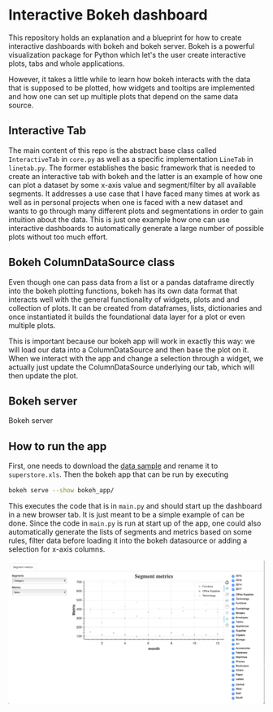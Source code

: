 # Interactive Bokeh dashboard

This repository holds an explanation and a blueprint for how to create interactive dashboards
with bokeh and bokeh server. Bokeh is a powerful visualization package for Python which let's the
user create interactive plots, tabs and whole applications.

However, it takes a little while to learn how bokeh interacts with the data that is supposed to
be plotted, how widgets and tooltips are implemented and how one can set up multiple plots that
depend on the same data source.

## Interactive Tab

The main content of this repo is the abstract base class called `InteractiveTab` in `core.py`
as well as a specific implementation `LineTab` in `linetab.py`. The former establishes the
basic framework that is needed to create an interactive tab with bokeh and the latter is an
example of how one can plot a dataset by some x-axis value and segment/filter by all available
segments. It addresses a use case that I have faced many times at work as well as in personal
projects when one is faced with a new dataset and wants to go through many different plots and
segmentations in order to gain intuition about the data. This is just one example how one can use
interactive dashboards to automatically generate a large number of possible plots without too
much effort.

## Bokeh ColumnDataSource class

Even though one can pass data from a list or a pandas dataframe directly into the bokeh plotting
functions, bokeh has its own data format that interacts well with the general functionality
of widgets, plots and and collection of plots. It can be created from dataframes, lists,
dictionaries and once instantiated it builds the foundational data layer for a plot or even
multiple plots.

This is important because our bokeh app will work in exactly this way: we will load our data
into a ColumnDataSource and then base the plot on it. When we interact with the app and change
a selection through a widget, we actually just update the ColumnDataSource underlying our tab,
which will then update the plot.

## Bokeh server

Bokeh server

## How to run the app

First, one needs to download the [data sample](https://community.tableau.com/docs/DOC-1236) and
rename it to `superstore.xls`. Then the bokeh app that can be run by executing

```bash
bokeh serve --show bokeh_app/
```

This executes the code that is in `main.py` and should start up the dashboard in a new browser tab.
It is just meant to be a simple example of can be done. Since the code in `main.py` is run at
start up of the app, one could also automatically generate the lists of segments and metrics
based on some rules, filter data before loading it into the bokeh datasource or adding a selection
for x-axis columns.

![Alt text](example.png?raw=true "Title")
